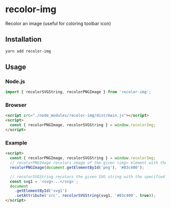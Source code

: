 # recolor-img

Recolor an image (useful for coloring toolbar icon)

## Installation

```sh
yarn add recolor-img
```

## Usage

### Node.js

```js
import { recolorSVGString, recolorPNGImage } from 'recolor-img';
```

### Browser

```html
<script src="./node_modules/recolor-img/dist/main.js"></script>
<script>
  const { recolorPNGImage, recolorSVGString } = window.recolorImg;
</script>
```

### Example

```html
<script>
  const { recolorPNGImage, recolorSVGString } = window.recolorImg;
  // recolorPNGImage recolors image of the given <img> element with the specified color.
  recolorPNGImage(document.getElementById('png'), '#83c400');

  // recolorSVGString recolors the given SVG string with the specified color.
  const svg1 = `<svg>...</svg>`;
  document
    .getElementById('svg1')
    .setAttribute('src', recolorSVGString(svg1, '#83c400', true));
</script>
```
